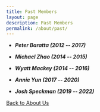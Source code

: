 ```yaml
---
title: Past Members
layout: page
description: Past Members
permalink: /about/past/
---
```


- ***Peter Baratta (2012 -- 2017)***

- ***Michael Zhao (2014 -- 2015)***

- ***Wyatt Mackey (2014 -- 2016)***

- ***Annie Yun (2017 -- 2020)***

- ***Josh Speckman (2019 -- 2022)***

[Back to About Us](/about/)
